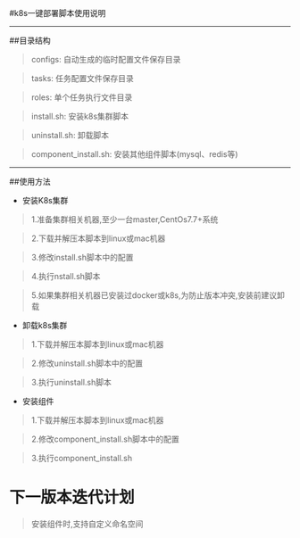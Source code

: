 #k8s一键部署脚本使用说明
***
##目录结构

>configs: 自动生成的临时配置文件保存目录

>tasks: 任务配置文件保存目录

>roles:             单个任务执行文件目录

>install.sh:        安装k8s集群脚本

>uninstall.sh:      卸载脚本

>component_install.sh: 安装其他组件脚本(mysql、redis等)
***
##使用方法
* 安装K8s集群
>1.准备集群相关机器,至少一台master,CentOs7.7+系统

>2.下载并解压本脚本到linux或mac机器

>3.修改install.sh脚本中的配置

>4.执行nstall.sh脚本

>5.如果集群相关机器已安装过docker或k8s,为防止版本冲突,安装前建议卸载

* 卸载k8s集群
>1.下载并解压本脚本到linux或mac机器

>2.修改uninstall.sh脚本中的配置

>3.执行uninstall.sh脚本

* 安装组件
>1.下载并解压本脚本到linux或mac机器

>2.修改component_install.sh脚本中的配置

>3.执行component_install.sh


# 下一版本迭代计划
> 安装组件时,支持自定义命名空间